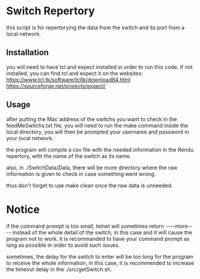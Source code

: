 # Switch Repertory

this script is for repertorying the data from the switch and its port from a local network.

## Installation

you will need to have tcl and expect installed in order to run this code.
if not installed, you can find tcl and expect it on the websites:
https://www.tcl.tk/software/tcltk/download84.html
https://sourceforge.net/projects/expect/

## Usage

after putting the Mac address of the switchs you want to check in the feedMeSwitchs.txt file, 
you will need to run the make command inside the local directory, you will then be prompted 
your username and password in your local network.

the program will compile a csv file with the needed information in the Rendu repertory, with
the name of the switch as its name.

also, in ./SwitchData/Data, there will be more directory where the raw information is given to
check in case something went wrong.

thus don't forget to use make clean once the raw data is unneeded.

# Notice

if the command prompt is too small, telnet will sometimes return ----more---- instead of the 
whole detail of the switch, in this case and it will cause the program not to work.
it is recommanded to have your command prompt as long as possible in order to avoid such issues.

sometimes, the delay for the switch to enter will be too long for the program to receive the whole
information, in this case, it is recommended to increase the timeout delay in the ./src/getSwitch.sh.
